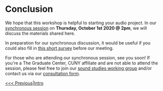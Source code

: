 # Conclusion

We hope that this workshop is helpful to starting your audio project. In our [synchronous session](https://gcdi.commons.gc.cuny.edu/event/getting-good-enough-audio-recording-hybrid/) on **Thursday, October 1st 2020 @ 2pm**, we will discuss the materials shared here. 

In preparation for our synchronous discussion, it would be useful if you could also fill in [this short survey](https://forms.gle/utMT2cR9XxC9PmUa8) before our meeting. 

For those who are attending our synchronous session, see you soon! If you're a The Graduate Center, CUNY affiliate and are not able to attend the session, please feel free to join our [sound studies working group](http://cuny.is/sound-studies) and/or contact us via our [consultation form](http://cuny.is/gcdi-consults).

[<<< Previous](Sections/CC.md)|[Intro](Intro.md)